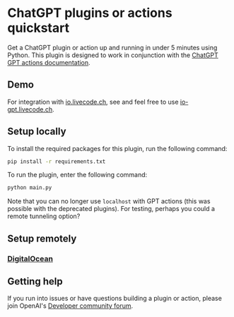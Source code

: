 # ChatGPT plugins or actions quickstart

Get a ChatGPT plugin or action up and running in under 5 minutes using Python. This plugin is designed to work in conjunction with the [ChatGPT GPT actions documentation](https://platform.openai.com/docs/plugins).

## Demo

For integration with [io.livecode.ch](https://io.livecode.ch), see and feel free to use [io-gpt.livecode.ch](https://io-gpt.livecode.ch/).

## Setup locally

To install the required packages for this plugin, run the following command:

```bash
pip install -r requirements.txt
```

To run the plugin, enter the following command:

```bash
python main.py
```

Note that you can no longer use `localhost` with GPT actions (this was possible with the deprecated plugins).
For testing, perhaps you could a remote tunneling option?

## Setup remotely

### [DigitalOcean](deploy)

## Getting help

If you run into issues or have questions building a plugin or action, please join OpenAI's [Developer community forum](https://community.openai.com/c/chat-plugins/20).
